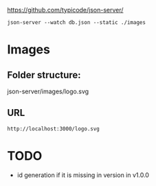 
https://github.com/typicode/json-server/

```
json-server --watch db.json --static ./images
```


# Images

## Folder structure:
json-server/images/logo.svg

## URL
```
http://localhost:3000/logo.svg
```

# TODO

- id generation if it is missing in version in v1.0.0